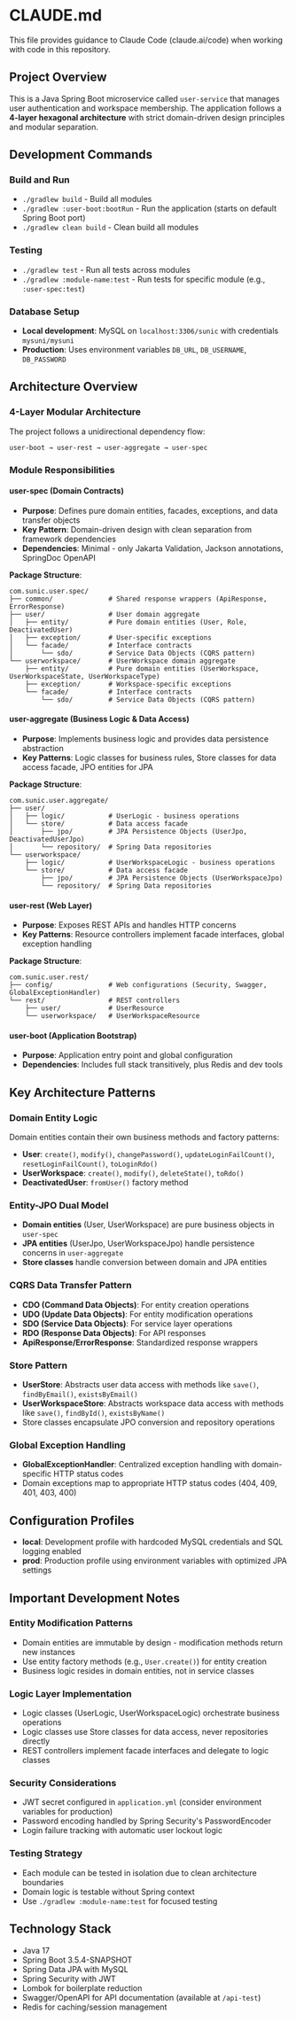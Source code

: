 # CLAUDE.md

This file provides guidance to Claude Code (claude.ai/code) when working with code in this repository.

## Project Overview

This is a Java Spring Boot microservice called `user-service` that manages user authentication and workspace membership. The application follows a **4-layer hexagonal architecture** with strict domain-driven design principles and modular separation.

## Development Commands

### Build and Run
- `./gradlew build` - Build all modules
- `./gradlew :user-boot:bootRun` - Run the application (starts on default Spring Boot port)
- `./gradlew clean build` - Clean build all modules

### Testing
- `./gradlew test` - Run all tests across modules
- `./gradlew :module-name:test` - Run tests for specific module (e.g., `:user-spec:test`)

### Database Setup
- **Local development**: MySQL on `localhost:3306/sunic` with credentials `mysuni/mysuni`
- **Production**: Uses environment variables `DB_URL`, `DB_USERNAME`, `DB_PASSWORD`

## Architecture Overview

### 4-Layer Modular Architecture
The project follows a unidirectional dependency flow:
```
user-boot → user-rest → user-aggregate → user-spec
```

### Module Responsibilities

#### user-spec (Domain Contracts)
- **Purpose**: Defines pure domain entities, facades, exceptions, and data transfer objects
- **Key Pattern**: Domain-driven design with clean separation from framework dependencies
- **Dependencies**: Minimal - only Jakarta Validation, Jackson annotations, SpringDoc OpenAPI

**Package Structure**:
```
com.sunic.user.spec/
├── common/              # Shared response wrappers (ApiResponse, ErrorResponse)
├── user/                # User domain aggregate
│   ├── entity/          # Pure domain entities (User, Role, DeactivatedUser)
│   ├── exception/       # User-specific exceptions
│   └── facade/          # Interface contracts
│       └── sdo/         # Service Data Objects (CQRS pattern)
└── userworkspace/       # UserWorkspace domain aggregate
    ├── entity/          # Pure domain entities (UserWorkspace, UserWorkspaceState, UserWorkspaceType)
    ├── exception/       # Workspace-specific exceptions
    └── facade/          # Interface contracts
        └── sdo/         # Service Data Objects (CQRS pattern)
```

#### user-aggregate (Business Logic & Data Access)
- **Purpose**: Implements business logic and provides data persistence abstraction
- **Key Patterns**: Logic classes for business rules, Store classes for data access facade, JPO entities for JPA

**Package Structure**:
```
com.sunic.user.aggregate/
├── user/
│   ├── logic/           # UserLogic - business operations
│   └── store/           # Data access facade
│       ├── jpo/         # JPA Persistence Objects (UserJpo, DeactivatedUserJpo)
│       └── repository/  # Spring Data repositories
└── userworkspace/
    ├── logic/           # UserWorkspaceLogic - business operations  
    └── store/           # Data access facade
        ├── jpo/         # JPA Persistence Objects (UserWorkspaceJpo)
        └── repository/  # Spring Data repositories
```

#### user-rest (Web Layer)
- **Purpose**: Exposes REST APIs and handles HTTP concerns
- **Key Patterns**: Resource controllers implement facade interfaces, global exception handling

**Package Structure**:
```
com.sunic.user.rest/
├── config/              # Web configurations (Security, Swagger, GlobalExceptionHandler)
└── rest/                # REST controllers
    ├── user/            # UserResource
    └── userworkspace/   # UserWorkspaceResource
```

#### user-boot (Application Bootstrap)
- **Purpose**: Application entry point and global configuration
- **Dependencies**: Includes full stack transitively, plus Redis and dev tools

## Key Architecture Patterns

### Domain Entity Logic
Domain entities contain their own business methods and factory patterns:
- **User**: `create()`, `modify()`, `changePassword()`, `updateLoginFailCount()`, `resetLoginFailCount()`, `toLoginRdo()`
- **UserWorkspace**: `create()`, `modify()`, `deleteState()`, `toRdo()`
- **DeactivatedUser**: `fromUser()` factory method

### Entity-JPO Dual Model
- **Domain entities** (User, UserWorkspace) are pure business objects in `user-spec`
- **JPA entities** (UserJpo, UserWorkspaceJpo) handle persistence concerns in `user-aggregate`
- **Store classes** handle conversion between domain and JPA entities

### CQRS Data Transfer Pattern
- **CDO (Command Data Objects)**: For entity creation operations
- **UDO (Update Data Objects)**: For entity modification operations  
- **SDO (Service Data Objects)**: For service layer operations
- **RDO (Response Data Objects)**: For API responses
- **ApiResponse/ErrorResponse**: Standardized response wrappers

### Store Pattern
- **UserStore**: Abstracts user data access with methods like `save()`, `findByEmail()`, `existsByEmail()`
- **UserWorkspaceStore**: Abstracts workspace data access with methods like `save()`, `findById()`, `existsByName()`
- Store classes encapsulate JPO conversion and repository operations

### Global Exception Handling
- **GlobalExceptionHandler**: Centralized exception handling with domain-specific HTTP status codes
- Domain exceptions map to appropriate HTTP status codes (404, 409, 401, 403, 400)

## Configuration Profiles
- **local**: Development profile with hardcoded MySQL credentials and SQL logging enabled
- **prod**: Production profile using environment variables with optimized JPA settings

## Important Development Notes

### Entity Modification Patterns
- Domain entities are immutable by design - modification methods return new instances
- Use entity factory methods (e.g., `User.create()`) for entity creation
- Business logic resides in domain entities, not in service classes

### Logic Layer Implementation
- Logic classes (UserLogic, UserWorkspaceLogic) orchestrate business operations
- Logic classes use Store classes for data access, never repositories directly
- REST controllers implement facade interfaces and delegate to logic classes

### Security Considerations
- JWT secret configured in `application.yml` (consider environment variables for production)
- Password encoding handled by Spring Security's PasswordEncoder
- Login failure tracking with automatic user lockout logic

### Testing Strategy
- Each module can be tested in isolation due to clean architecture boundaries
- Domain logic is testable without Spring context
- Use `./gradlew :module-name:test` for focused testing

## Technology Stack
- Java 17
- Spring Boot 3.5.4-SNAPSHOT
- Spring Data JPA with MySQL
- Spring Security with JWT
- Lombok for boilerplate reduction
- Swagger/OpenAPI for API documentation (available at `/api-test`)
- Redis for caching/session management